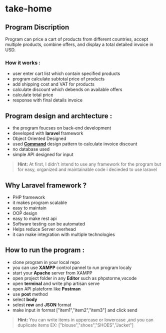 # take-home

## Program Discription
Program can price a cart of products from different countries, accept multiple products, combine offers, and display a total detailed invoice in USD.

### How it works :
- user enter cart list which contain specified products
- program calculate subtotal price of products
- add shipping cost and VAT for products
- calculate discount which debends on available offers
- calculate total price
- response with final details invoice


## Program design and archtecture :
- the program foucses on back-end development
- developed with **laravel** framework
- Object Oriented Designed
- used [**Command**](https://refactoring.guru/design-patterns/command) design pattern to calculate invoice discount
- no database used
- simple API designed for input

> **Hint:** At first, I didn't intend to use any framework for the program but for easy, organized and maintainable code i decieded to use laravel

## Why Laravel framework ?
- PHP framework
- it makes program scalable
- easy to maintain
- OOP design
- easy to make rest api
- Software testing can be automated
- Helps reduce Server overhead
- it can make integration with multiple technologies


## How to run the program :
- clone program in your local repo
- you can use **XAMPP** control pannel to run program localy
- start your **Apache** server from XAMPP
- open project folder in any **Editor** such as phpstorme,vscode
- open **terminal** and write php artisan serve
- open API plateform like **Postman**
- use **post** method
- select **body**
- selest **row** and **JSON** format
- make input in format ["item1","item2","item3"] and click send


> **Hint:** You can write items in uppercase or lowercase ,and you can duplicate items
> EX: ["blouse","shoes","SHOES","Jacket"]
